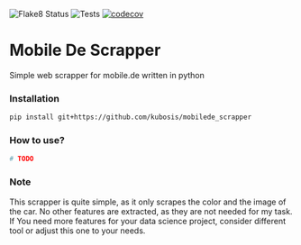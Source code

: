 ![Flake8 Status](https://github.com/kubosis/fspy/actions/workflows/quality.yml/badge.svg)
![Tests](https://github.com/kubosis/fspy/actions/workflows/test.yml/badge.svg)
[![codecov](https://codecov.io/gh/kubosis/fspy/branch/main/graph/badge.svg?token=secrets.CODECOV_TOKEN)](https://codecov.io/gh/kubosis/fspy)



# Mobile De Scrapper
Simple web scrapper for mobile.de written in python


### Installation

```bash
pip install git+https://github.com/kubosis/mobilede_scrapper
```


### How to use?

```python
# TODO

```

### Note

This scrapper is quite simple, as it only scrapes the color and the image of the car. No other features are extracted, as they
are not needed for my task. If You need more features for your data science project, consider different tool or
adjust this one to your needs.